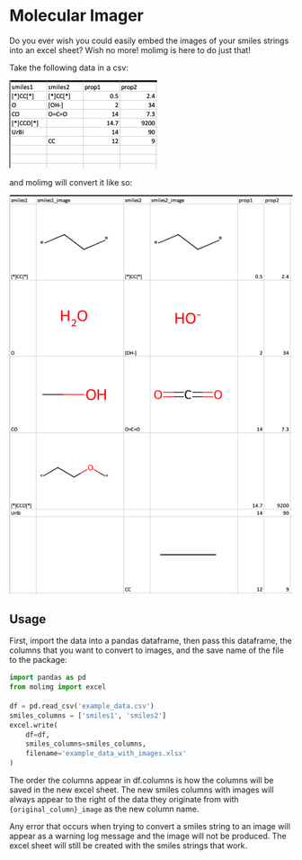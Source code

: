 # Molecular Imager
Do you ever wish you could easily embed the images of your smiles strings into 
an excel sheet? Wish no more! molimg is here to do just that!

Take the following data in a csv:

![image of example data](https://raw.githubusercontent.com/jdkern11/molimg/main/images/example_csv.png)

and molimg will convert it like so:

![image of example data](https://raw.githubusercontent.com/jdkern11/molimg/main/images/example_csv_with_images.png)

## Usage
First, import the data into a pandas dataframe, then pass this dataframe, the 
columns that you want to convert to images, and the save name of the file to the 
package:

```Python
import pandas as pd
from molimg import excel

df = pd.read_csv('example_data.csv')
smiles_columns = ['smiles1', 'smiles2']
excel.write(
    df=df, 
    smiles_columns=smiles_columns, 
    filename='example_data_with_images.xlsx'
)
```

The order the columns appear in df.columns is how the columns will be saved in
the new excel sheet. The new smiles columns with images will always appear to the right
of the data they originate from with `{original_column}_image` as the new column name.

Any error that occurs when trying to convert a smiles string to an image 
will appear as a warning log message and the image will not be produced. The excel sheet
will still be created with the smiles strings that work.

